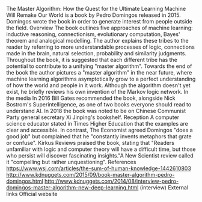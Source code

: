 The Master Algorithm: How the Quest for the Ultimate Learning Machine
Will Remake Our World is a book by Pedro Domingos released in 2015.
Domingos wrote the book in order to generate interest from people
outside the field. Overview The book outlines five approaches of machine
learning: inductive reasoning, connectionism, evolutionary computation,
Bayes\' theorem and analogical modelling. The author explains these
tribes to the reader by referring to more understandable processes of
logic, connections made in the brain, natural selection, probability and
similarity judgments. Throughout the book, it is suggested that each
different tribe has the potential to contribute to a unifying \"master
algorithm\". Towards the end of the book the author pictures a \"master
algorithm\" in the near future, where machine learning algorithms
asymptotically grow to a perfect understanding of how the world and
people in it work. Although the algorithm doesn\'t yet exist, he briefly
reviews his own invention of the Markov logic network. In the media In
2016 Bill Gates recommended the book, alongside Nick Bostrom\'s
Superintelligence, as one of two books everyone should read to
understand AI. In 2018 the book was noted to be on Chinese Communist
Party general secretary Xi Jinping\'s bookshelf. Reception A computer
science educator stated in Times Higher Education that the examples are
clear and accessible. In contrast, The Economist agreed Domingos \"does
a good job\" but complained that he \"constantly invents metaphors that
grate or confuse\". Kirkus Reviews praised the book, stating that
\"Readers unfamiliar with logic and computer theory will have a
difficult time, but those who persist will discover fascinating
insights.\"A New Scientist review called it \"compelling but rather
unquestioning\". References
https://www.wsj.com/articles/the-sum-of-human-knowledge-1442610803
http://www.kdnuggets.com/2015/09/book-master-algorithm-pedro-domingos.html
http://www.kdnuggets.com/2014/08/interview-pedro-domingos-master-algorithm-new-deep-learning.html
(interview) External links Official website
